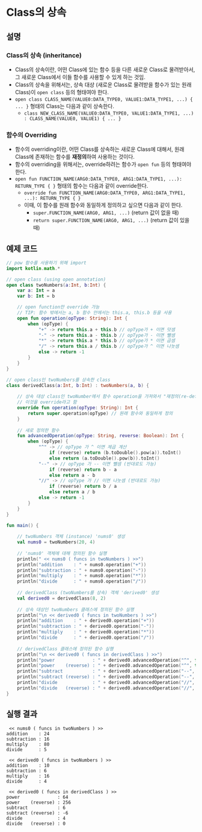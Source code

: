 # Class의 상속
## 설명
### Class의 상속 (inheritance)
 * Class의 상속이란, 어떤 Class에 있는 함수 등을 다른 새로운 Class로 물려받아서, 그 새로운 Class에서 이들 함수를 사용할 수 있게 하는 것임.
 * Class의 상속을 위해서는, 상속 대상 (새로운 Class로 물려받을 함수가 있는 원래 Class)이 ```open class``` 등의 형태여야 한다.
 * ```open class CLASS_NAME(VALUE0:DATA_TYPE0, VALUE1:DATA_TYPE1, ...) { ... }``` 형태의 Class는 다음과 같이 상속한다.
   * ```class NEW_CLASS_NAME(VALUE0:DATA_TYPE0, VALUE1:DATA_TYPE1, ...) : CLASS_NAME(VALUE0, VALUE1) { ... }```

### 함수의 Overriding
 * 함수의 overriding이란, 어떤 Class를 상속하는 새로운 Class에 대해서, 원래 Class에 존재하는 함수를 <b>재정의</b>하여 사용하는 것이다.
 * 함수의 overriding을 위해서는, override하려는 함수가 ```open fun``` 등의 형태여야 한다.
 * ```open fun FUNCTION_NAME(ARG0:DATA_TYPE0, ARG1:DATA_TYPE1, ...): RETURN_TYPE { }``` 형태의 함수는 다음과 같이 override한다.
   * ```override fun FUNCTION_NAME(ARG0:DATA_TYPE0, ARG1:DATA_TYPE1, ...): RETURN_TYPE { }```
   * 이때, 이 함수를 원래 함수와 동일하게 정의하고 싶으면 다음과 같이 한다.
     * ```super.FUNCTION_NAME(ARG0, ARG1, ...)``` (return 값이 없을 때)
     * ```return super.FUNCTION_NAME(ARG0, ARG1, ...)``` (return 값이 있을 때)

## 예제 코드
```kotlin
// pow 함수를 사용하기 위해 import
import kotlin.math.*

// open class (using open annotation)
open class twoNumbers(a:Int, b:Int) {
	var a: Int = a
	var b: Int = b

    // open function만 override 가능
    // TIP: 함수 밖에서는 a, b 함수 안에서는 this.a, this.b 등을 사용
	open fun operation(opType: String): Int {
        when (opType) {
            "+" -> return this.a + this.b // opType가 + 이면 덧셈
            "-" -> return this.a - this.b // opType가 - 이면 뺄셈
            "*" -> return this.a * this.b // opType가 * 이면 곱셈
            "/" -> return this.a / this.b // opType가 ^ 이면 나눗셈
            else -> return -1
        }
    }
}

// open class인 twoNumbers를 상속한 class
class derivedClass(a:Int, b:Int) : twoNumbers(a, b) {
    
    // 상속 대상 class인 twoNumber에서 함수 operation을 가져와서 "재정의(re-define)"
    // 이것을 override라고 함
    override fun operation(opType: String): Int {
        return super.operation(opType) // 원래 함수와 동일하게 정의
    }
    
    // 새로 정의한 함수
    fun advancedOperation(opType: String, reverse: Boolean): Int {
        when (opType) {
            "^" -> // opType 가 ^ 이면 제곱 계산
                if (reverse) return (b.toDouble().pow(a)).toInt()
                else return (a.toDouble().pow(b)).toInt()
            "--" -> // opType 가 -- 이면 뺄셈 (반대로도 가능)
            	if (reverse) return b - a
            	else return a - b
            "//" -> // opType 가 // 이면 나눗셈 (반대로도 가능)
            	if (reverse) return b / a
            	else return a / b
            else -> return -1
        }
    }
}

fun main() {
    
    // twoNumbers 객체 (instance) 'nums0' 생성
    val nums0 = twoNumbers(20, 4)
    
    // 'nums0' 객체에 대해 정의된 함수 실행
    println(" << nums0 ( funcs in twoNumbers ) >>")
    println("addition    : " + nums0.operation("+"))
    println("subtraction : " + nums0.operation("-"))
    println("multiply    : " + nums0.operation("*"))
    println("divide      : " + nums0.operation("/"))
    
    // derivedClass (twoNumbers를 상속) 객체 'derived0' 생성
    val derived0 = derivedClass(8, 2)
    
    // 상속 대상인 twoNumbers 클래스에 정의된 함수 실행
    println("\n << derived0 ( funcs in twoNumbers ) >>")
    println("addition    : " + derived0.operation("+"))
    println("subtraction : " + derived0.operation("-"))
    println("multiply    : " + derived0.operation("*"))
    println("divide      : " + derived0.operation("/"))
    
    // derivedClass 클래스에 정의된 함수 실행
    println("\n << derived0 ( funcs in derivedClass ) >>")
    println("power              : " + derived0.advancedOperation("^", false))
    println("power    (reverse) : " + derived0.advancedOperation("^", true))
    println("subtract           : " + derived0.advancedOperation("--", false))
    println("subtract (reverse) : " + derived0.advancedOperation("--", true))
    println("divide             : " + derived0.advancedOperation("//", false))
    println("divide   (reverse) : " + derived0.advancedOperation("//", true))
}
```

## 실행 결과
```
 << nums0 ( funcs in twoNumbers ) >>
addition    : 24
subtraction : 16
multiply    : 80
divide      : 5

 << derived0 ( funcs in twoNumbers ) >>
addition    : 10
subtraction : 6
multiply    : 16
divide      : 4

 << derived0 ( funcs in derivedClass ) >>
power              : 64
power    (reverse) : 256
subtract           : 6
subtract (reverse) : -6
divide             : 4
divide   (reverse) : 0
```
